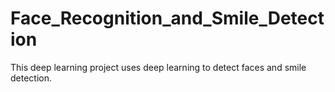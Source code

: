 # Face_Recognition_and_Smile_Detection
This deep learning project uses deep learning to detect faces and smile detection.
